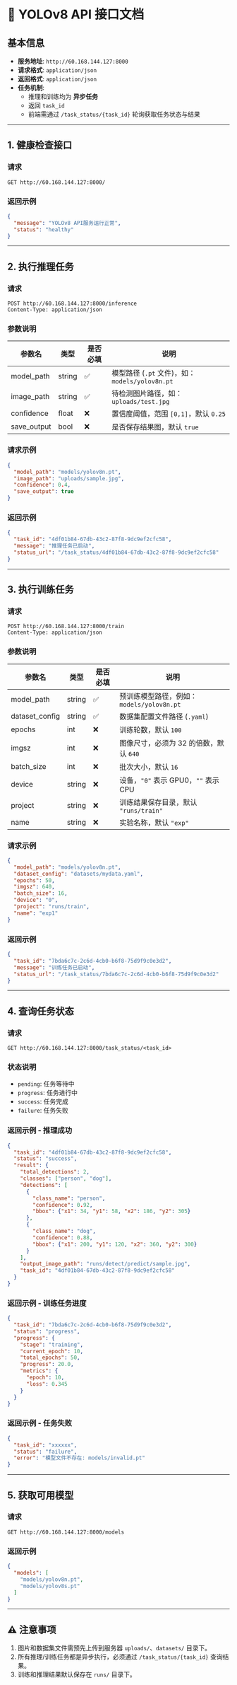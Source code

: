 # 📘 YOLOv8 API 接口文档

## 基本信息
- **服务地址**: `http://60.168.144.127:8000`
- **请求格式**: `application/json`
- **返回格式**: `application/json`
- **任务机制**:  
  - 推理和训练均为 **异步任务**  
  - 返回 `task_id`  
  - 前端需通过 `/task_status/{task_id}` 轮询获取任务状态与结果  

---

## 1. 健康检查接口

### 请求
```
GET http://60.168.144.127:8000/
```

### 返回示例
```json
{
  "message": "YOLOv8 API服务运行正常",
  "status": "healthy"
}
```

---

## 2. 执行推理任务

### 请求
```
POST http://60.168.144.127:8000/inference
Content-Type: application/json
```

### 参数说明
| 参数名        | 类型   | 是否必填 | 说明 |
|---------------|--------|----------|------|
| model_path    | string | ✅       | 模型路径 (`.pt` 文件)，如：`models/yolov8n.pt` |
| image_path    | string | ✅       | 待检测图片路径，如：`uploads/test.jpg` |
| confidence    | float  | ❌       | 置信度阈值，范围 `[0,1]`，默认 `0.25` |
| save_output   | bool   | ❌       | 是否保存结果图，默认 `true` |

### 请求示例
```json
{
  "model_path": "models/yolov8n.pt",
  "image_path": "uploads/sample.jpg",
  "confidence": 0.4,
  "save_output": true
}
```

### 返回示例
```json
{
  "task_id": "4df01b84-67db-43c2-87f8-9dc9ef2cfc58",
  "message": "推理任务已启动",
  "status_url": "/task_status/4df01b84-67db-43c2-87f8-9dc9ef2cfc58"
}
```

---

## 3. 执行训练任务

### 请求
```
POST http://60.168.144.127:8000/train
Content-Type: application/json
```

### 参数说明
| 参数名          | 类型   | 是否必填 | 说明 |
|-----------------|--------|----------|------|
| model_path      | string | ✅       | 预训练模型路径，例如：`models/yolov8n.pt` |
| dataset_config  | string | ✅       | 数据集配置文件路径 (`.yaml`) |
| epochs          | int    | ❌       | 训练轮数，默认 `100` |
| imgsz           | int    | ❌       | 图像尺寸，必须为 32 的倍数，默认 `640` |
| batch_size      | int    | ❌       | 批次大小，默认 `16` |
| device          | string | ❌       | 设备，`"0"` 表示 GPU0，`""` 表示 CPU |
| project         | string | ❌       | 训练结果保存目录，默认 `"runs/train"` |
| name            | string | ❌       | 实验名称，默认 `"exp"` |

### 请求示例
```json
{
  "model_path": "models/yolov8n.pt",
  "dataset_config": "datasets/mydata.yaml",
  "epochs": 50,
  "imgsz": 640,
  "batch_size": 16,
  "device": "0",
  "project": "runs/train",
  "name": "exp1"
}
```

### 返回示例
```json
{
  "task_id": "7bda6c7c-2c6d-4cb0-b6f8-75d9f9c0e3d2",
  "message": "训练任务已启动",
  "status_url": "/task_status/7bda6c7c-2c6d-4cb0-b6f8-75d9f9c0e3d2"
}
```

---

## 4. 查询任务状态

### 请求
```
GET http://60.168.144.127:8000/task_status/<task_id>
```

### 状态说明
- `pending`: 任务等待中
- `progress`: 任务进行中
- `success`: 任务完成
- `failure`: 任务失败

### 返回示例 - 推理成功
```json
{
  "task_id": "4df01b84-67db-43c2-87f8-9dc9ef2cfc58",
  "status": "success",
  "result": {
    "total_detections": 2,
    "classes": ["person", "dog"],
    "detections": [
      {
        "class_name": "person",
        "confidence": 0.92,
        "bbox": {"x1": 34, "y1": 58, "x2": 186, "y2": 305}
      },
      {
        "class_name": "dog",
        "confidence": 0.88,
        "bbox": {"x1": 200, "y1": 120, "x2": 360, "y2": 300}
      }
    ],
    "output_image_path": "runs/detect/predict/sample.jpg",
    "task_id": "4df01b84-67db-43c2-87f8-9dc9ef2cfc58"
  }
}
```

### 返回示例 - 训练任务进度
```json
{
  "task_id": "7bda6c7c-2c6d-4cb0-b6f8-75d9f9c0e3d2",
  "status": "progress",
  "progress": {
    "stage": "training",
    "current_epoch": 10,
    "total_epochs": 50,
    "progress": 20.0,
    "metrics": {
      "epoch": 10,
      "loss": 0.345
    }
  }
}
```

### 返回示例 - 任务失败
```json
{
  "task_id": "xxxxxx",
  "status": "failure",
  "error": "模型文件不存在: models/invalid.pt"
}
```

---

## 5. 获取可用模型

### 请求
```
GET http://60.168.144.127:8000/models
```

### 返回示例
```json
{
  "models": [
    "models/yolov8n.pt",
    "models/yolov8s.pt"
  ]
}
```

---

## ⚠️ 注意事项
1. 图片和数据集文件需预先上传到服务器 `uploads/`、`datasets/` 目录下。  
2. 所有推理/训练任务都是异步执行，必须通过 `/task_status/{task_id}` 查询结果。  
3. 训练和推理结果默认保存在 `runs/` 目录下。  
